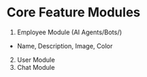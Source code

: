 # Core Feature Modules


1. Employee Module (AI Agents/Bots/)
  - Name, Description, Image, Color
2. User Module
3. Chat Module